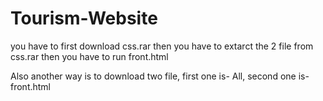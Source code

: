# Tourism-Website
you have to first download css.rar
then you have to extarct the 2 file from css.rar
then you have to run front.html


Also
another way is to
download two file, 
first one is- All, 
second one is- front.html
